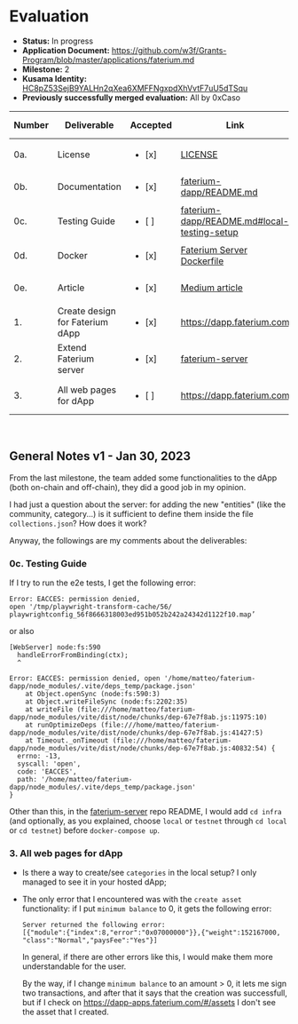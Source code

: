 # Evaluation

- **Status:** In progress
- **Application Document:** https://github.com/w3f/Grants-Program/blob/master/applications/faterium.md
- **Milestone:** 2
- **Kusama Identity:** [HC8pZ53SejB9YALHn2qXea6XMFFNgxpdXhVvtF7uU5dTSqu](https://kusama.subscan.io/account/HC8pZ53SejB9YALHn2qXea6XMFFNgxpdXhVvtF7uU5dTSqu)
- **Previously successfully merged evaluation:** All by 0xCaso

| Number | Deliverable | Accepted | Link | Evaluation Notes |
| ------ | ----------- | -------- | ---- |----------------- |
| 0a. | License | <ul><li>[x] </li></ul> | [LICENSE](https://github.com/faterium/faterium-dapp/blob/0509df4b49a8bee0bbc6a897fd6f62b80669766b/LICENSE) |  |
| 0b. | Documentation | <ul><li>[x] </li></ul> | [faterium-dapp/README.md](https://github.com/faterium/faterium-dapp/blob/0509df4b49a8bee0bbc6a897fd6f62b80669766b/README.md) |  |
| 0c. | Testing Guide | <ul><li>[ ] </li></ul> | [faterium-dapp/README.md#local-testing-setup](https://github.com/faterium/faterium-dapp/blob/0509df4b49a8bee0bbc6a897fd6f62b80669766b/README.md#local-testing-setup) | See **General Notes** |
| 0d. | Docker | <ul><li>[x] </li></ul> | [Faterium Server Dockerfile](https://github.com/faterium/faterium-server/blob/7eab035357e6bd2bd3f9fc1ed4e3183874b7f953/Dockerfile) |  |
| 0e. | Article | <ul><li>[x] </li></ul> | [Medium article](https://medium.com/@dodorare/power-of-voting-why-does-the-world-need-a-universal-voting-platform-e98cf64e06c9) | |
| 1. | Create design for Faterium dApp | <ul><li>[x] </li></ul> | https://dapp.faterium.com |  |
| 2. | Extend Faterium server | <ul><li>[x] </li></ul> | [faterium-server](https://github.com/faterium/faterium-server/tree/7eab035357e6bd2bd3f9fc1ed4e3183874b7f953) |  |
| 3. | All web pages for dApp | <ul><li>[ ] </li></ul> | https://dapp.faterium.com | See **General Notes** |
<br/>

## General Notes v1 - Jan 30, 2023
From the last milestone, the team added some functionalities to the dApp (both on-chain and off-chain), they did a good job in my opinion.

I had just a question about the server: for adding the new "entities" (like the community, category...) is it sufficient to define them inside the file `collections.json`? How does it work?

Anyway, the followings are my comments about the deliverables:

### 0c. Testing Guide
If I try to run the e2e tests, I get the following error:
```
Error: EACCES: permission denied, 
open '/tmp/playwright-transform-cache/56/
playwrightconfig_56f8666318003ed951b052b242a24342d1122f10.map’
```
or also
```
[WebServer] node:fs:590
  handleErrorFromBinding(ctx);
  ^

Error: EACCES: permission denied, open '/home/matteo/faterium-dapp/node_modules/.vite/deps_temp/package.json'
    at Object.openSync (node:fs:590:3)
    at Object.writeFileSync (node:fs:2202:35)
    at writeFile (file:///home/matteo/faterium-dapp/node_modules/vite/dist/node/chunks/dep-67e7f8ab.js:11975:10)
    at runOptimizeDeps (file:///home/matteo/faterium-dapp/node_modules/vite/dist/node/chunks/dep-67e7f8ab.js:41427:5)
    at Timeout._onTimeout (file:///home/matteo/faterium-dapp/node_modules/vite/dist/node/chunks/dep-67e7f8ab.js:40832:54) {
  errno: -13,
  syscall: 'open',
  code: 'EACCES',
  path: '/home/matteo/faterium-dapp/node_modules/.vite/deps_temp/package.json'
}
```
Other than this, in the [faterium-server](https://github.com/faterium/faterium-server) repo README, I would add `cd infra` (and optionally, as you explained, choose `local` or `testnet` through `cd local` or `cd testnet`) before `docker-compose up`.

### 3. All web pages for dApp
- Is there a way to create/see `categories` in the local setup? I only managed to see it in your hosted dApp;
- The only error that I encountered was with the `create asset` functionality: if I put `minimum balance` to 0, it gets the following error:

    ```
    Server returned the following error: 
    [{"module":{"index":8,"error":"0x07000000"}},{"weight":152167000,
    "class":"Normal","paysFee":"Yes"}]
    ```

    In general, if there are other errors like this, I would make them more understandable for the user.
    
    By the way, if I change `minimum balance` to an amount > 0, it lets me sign two transactions, and after that it says that the creation was successfull, but if I check on https://dapp-apps.faterium.com/#/assets I don't see the asset that I created.